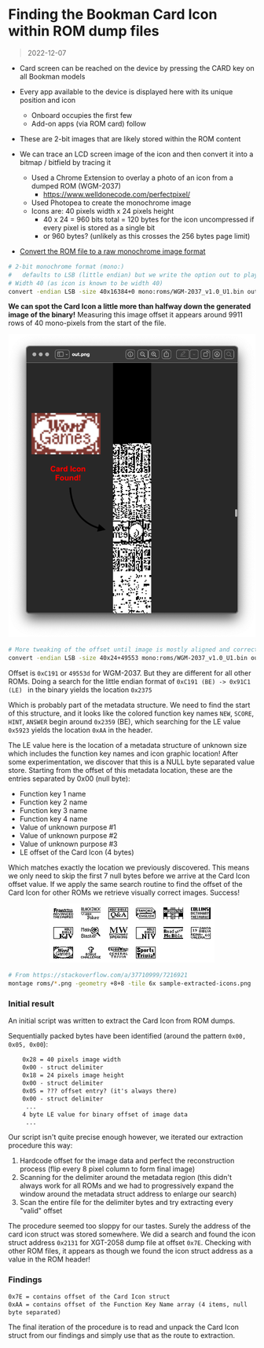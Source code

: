 # Finding the Bookman Card Icon within ROM dump files

> 2022-12-07

- Card screen can be reached on the device by pressing the CARD key on all Bookman models
- Every app available to the device is displayed here with its unique position and icon
    - Onboard occupies the first few
    - Add-on apps (via ROM card) follow
- These are 2-bit images that are likely stored within the ROM content
- We can trace an LCD screen image of the icon and then convert it into a bitmap / bitfield by tracing it
    - Used a Chrome Extension to overlay a photo of an icon from a dumped ROM (WGM-2037)
        - https://www.welldonecode.com/perfectpixel/
    - Used Photopea to create the monochrome image
    - Icons are: 40 pixels width x 24 pixels height
        - 40 x 24 = 960 bits total = 120 bytes for the icon uncompressed if every pixel is stored as a single bit
        - or 960 bytes? (unlikely as this crosses the 256 bytes page limit)

- [Convert the ROM file to a raw monochrome image format](https://superuser.com/a/978432)
    
```bash
# 2-bit monochrome format (mono:)
#   defaults to LSB (little endian) but we write the option out to play with it
# Width 40 (as icon is known to be width 40)
convert -endian LSB -size 40x16384+0 mono:roms/WGM-2037_v1.0_U1.bin out.png
```

**We can spot the Card Icon a little more than halfway down the generated image of the binary!**
Measuring this image offset it appears around 9911 rows of 40 mono-pixels from the start of the file. 


<img src="../photos/WGM-2037/Screen Shot 2022-12-07 at 11.21.17 PM.png">

```bash
# More tweaking of the offset until image is mostly aligned and correct
convert -endian LSB -size 40x24+49553 mono:roms/WGM-2037_v1.0_U1.bin out.png
```

Offset is `0xC191` or `49553d` for WGM-2037. But they are different for all other ROMs.
Doing a search for the little endian format of `0xC191 (BE) -> 0x91C1 (LE) ` in the binary yields the location `0x2375`

Which is probably part of the metadata structure. We need to find the start of this structure, and it looks like the colored function key names `NEW`, `SCORE`, `HINT`, `ANSWER` begin around `0x2359` (BE), which searching for the LE value `0x5923` yields the location `0xAA` in the header. 

The LE value here is the location of a metadata structure of unknown size which includes the function key names and icon graphic location!
After some experimentation, we discover that this is a NULL byte separated value store. Starting from the offset of this metadata location, these are the entries separated by 0x00 (null byte):
- Function key 1 name
- Function key 2 name
- Function key 3 name
- Function key 4 name
- Value of unknown purpose #1
- Value of unknown purpose #2
- Value of unknown purpose #3
- LE offset of the Card Icon (4 bytes)

Which matches exactly the location we previously discovered. This means we only need to skip the first 7 null bytes before we arrive at the Card Icon offset value. If we apply the same search routine to find the offset of the Card Icon for other ROMs we retrieve visually correct images. Success!

<center>
<img src="../sample-extracted-icons.png">
</center>

```bash
# From https://stackoverflow.com/a/37710999/7216921
montage roms/*.png -geometry +8+8 -tile 6x sample-extracted-icons.png
```

### Initial result

An initial script was written to extract the Card Icon from ROM dumps.

Sequentially packed bytes have been identified (around the pattern `0x00, 0x05, 0x00`):

```
    0x28 = 40 pixels image width
    0x00 - struct delimiter
    0x18 = 24 pixels image height
    0x00 - struct delimiter
    0x05 = ??? offset entry? (it's always there)
    0x00 - struct delimiter
     ...
    4 byte LE value for binary offset of image data
     ...
```

Our script isn't quite precise enough however, we iterated our extraction procedure this way:

1. Hardcode offset for the image data and perfect the reconstruction process (flip every 8 pixel column to form final image)
2. Scanning for the delimiter around the metadata region (this didn't always work for all ROMs and we had to progressively expand the window around the metadata struct address to enlarge our search)
3. Scan the entire file for the delimiter bytes and try extracting every "valid" offset

The procedure seemed too sloppy for our tastes. Surely the address of the card icon struct was stored somewhere. We did a search and found the icon struct address `0x2131` for XGT-2058 dump file at offset `0x7E`. Checking with other ROM files, it appears as though we found the icon struct address as a value in the ROM header!

### Findings

```
0x7E = contains offset of the Card Icon struct
0xAA = contains offset of the Function Key Name array (4 items, null byte separated)
```

The final iteration of the procedure is to read and unpack the Card Icon struct from our findings and simply use that as the route to extraction.
